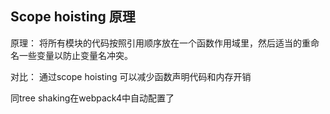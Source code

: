 ## Scope hoisting 原理
原理： 将所有模块的代码按照引用顺序放在一个函数作用域里，然后适当的重命名一些变量以防止变量名冲突。

对比： 通过scope hoisting 可以减少函数声明代码和内存开销

同tree shaking在webpack4中自动配置了